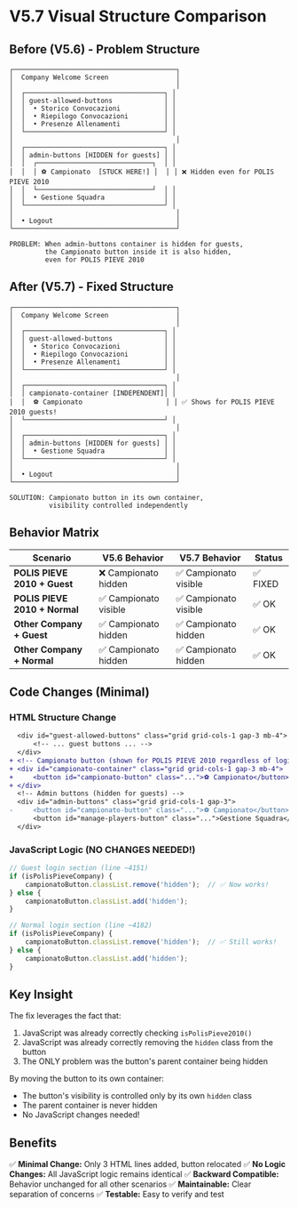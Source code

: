 # V5.7 Visual Structure Comparison

## Before (V5.6) - Problem Structure

```
┌─────────────────────────────────────────┐
│  Company Welcome Screen                 │
│                                         │
│  ┌───────────────────────────────────┐ │
│  │ guest-allowed-buttons             │ │
│  │  • Storico Convocazioni           │ │
│  │  • Riepilogo Convocazioni         │ │
│  │  • Presenze Allenamenti           │ │
│  └───────────────────────────────────┘ │
│                                         │
│  ┌───────────────────────────────────┐ │
│  │ admin-buttons [HIDDEN for guests] │ │
│  │  ┌─────────────────────────────┐  │ │
│  │  │ ⚽ Campionato  [STUCK HERE!] │  │ │ ❌ Hidden even for POLIS PIEVE 2010
│  │  └─────────────────────────────┘  │ │
│  │  • Gestione Squadra               │ │
│  └───────────────────────────────────┘ │
│                                         │
│  • Logout                               │
└─────────────────────────────────────────┘

PROBLEM: When admin-buttons container is hidden for guests,
         the Campionato button inside it is also hidden,
         even for POLIS PIEVE 2010
```

## After (V5.7) - Fixed Structure

```
┌─────────────────────────────────────────┐
│  Company Welcome Screen                 │
│                                         │
│  ┌───────────────────────────────────┐ │
│  │ guest-allowed-buttons             │ │
│  │  • Storico Convocazioni           │ │
│  │  • Riepilogo Convocazioni         │ │
│  │  • Presenze Allenamenti           │ │
│  └───────────────────────────────────┘ │
│                                         │
│  ┌───────────────────────────────────┐ │
│  │ campionato-container [INDEPENDENT]│ │
│  │  ⚽ Campionato                     │ │ ✅ Shows for POLIS PIEVE 2010 guests!
│  └───────────────────────────────────┘ │
│                                         │
│  ┌───────────────────────────────────┐ │
│  │ admin-buttons [HIDDEN for guests] │ │
│  │  • Gestione Squadra               │ │
│  └───────────────────────────────────┘ │
│                                         │
│  • Logout                               │
└─────────────────────────────────────────┘

SOLUTION: Campionato button in its own container,
          visibility controlled independently
```

## Behavior Matrix

| Scenario | V5.6 Behavior | V5.7 Behavior | Status |
|----------|---------------|---------------|--------|
| **POLIS PIEVE 2010 + Guest** | ❌ Campionato hidden | ✅ Campionato visible | ✅ FIXED |
| **POLIS PIEVE 2010 + Normal** | ✅ Campionato visible | ✅ Campionato visible | ✅ OK |
| **Other Company + Guest** | ✅ Campionato hidden | ✅ Campionato hidden | ✅ OK |
| **Other Company + Normal** | ✅ Campionato hidden | ✅ Campionato hidden | ✅ OK |

## Code Changes (Minimal)

### HTML Structure Change
```diff
  <div id="guest-allowed-buttons" class="grid grid-cols-1 gap-3 mb-4">
      <!-- ... guest buttons ... -->
  </div>
+ <!-- Campionato button (shown for POLIS PIEVE 2010 regardless of login type) -->
+ <div id="campionato-container" class="grid grid-cols-1 gap-3 mb-4">
+     <button id="campionato-button" class="...">⚽ Campionato</button>
+ </div>
  <!-- Admin buttons (hidden for guests) -->
  <div id="admin-buttons" class="grid grid-cols-1 gap-3">
-     <button id="campionato-button" class="...">⚽ Campionato</button>
      <button id="manage-players-button" class="...">Gestione Squadra</button>
  </div>
```

### JavaScript Logic (NO CHANGES NEEDED!)
```javascript
// Guest login section (line ~4151)
if (isPolisPieveCompany) {
    campionatoButton.classList.remove('hidden');  // ✅ Now works!
} else {
    campionatoButton.classList.add('hidden');
}

// Normal login section (line ~4182)
if (isPolisPieveCompany) {
    campionatoButton.classList.remove('hidden');  // ✅ Still works!
} else {
    campionatoButton.classList.add('hidden');
}
```

## Key Insight

The fix leverages the fact that:
1. JavaScript was already correctly checking `isPolisPieve2010()`
2. JavaScript was already correctly removing the `hidden` class from the button
3. The ONLY problem was the button's parent container being hidden

By moving the button to its own container:
- The button's visibility is controlled only by its own `hidden` class
- The parent container is never hidden
- No JavaScript changes needed!

## Benefits

✅ **Minimal Change:** Only 3 HTML lines added, button relocated
✅ **No Logic Changes:** All JavaScript logic remains identical
✅ **Backward Compatible:** Behavior unchanged for all other scenarios
✅ **Maintainable:** Clear separation of concerns
✅ **Testable:** Easy to verify and test
